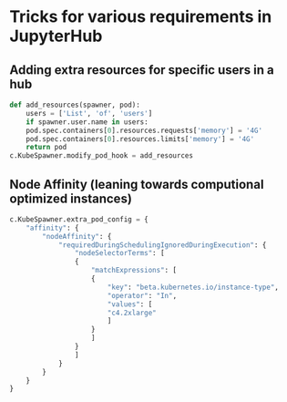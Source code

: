 # Tricks for various requirements in JupyterHub

## Adding extra resources for specific users in a hub
```python
def add_resources(spawner, pod):
    users = ['List', 'of', 'users']
    if spawner.user.name in users:
    pod.spec.containers[0].resources.requests['memory'] = '4G'
    pod.spec.containers[0].resources.limits['memory'] = '4G'
    return pod
c.KubeSpawner.modify_pod_hook = add_resources
```

## Node Affinity (leaning towards computional optimized instances)
```python
c.KubeSpawner.extra_pod_config = {
    "affinity": {
        "nodeAffinity": {
            "requiredDuringSchedulingIgnoredDuringExecution": {
                "nodeSelectorTerms": [
                {
                    "matchExpressions": [
                    {
                        "key": "beta.kubernetes.io/instance-type",
                        "operator": "In",
                        "values": [
                        "c4.2xlarge"
                        ]
                    }
                    ]
                }
                ]
            }
        }
    }
}
```